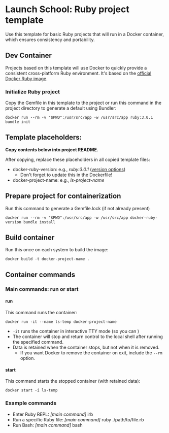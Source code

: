 # Launch School: Ruby project template

Use this template for basic Ruby projects that will run in a Docker container, which ensures consistency and portability.

## Dev Container
Projects based on this template will use Docker to quickly provide a consistent cross-platform Ruby environment. It's based on the [official Docker Ruby image](https://hub.docker.com/_/ruby).

### Initialize Ruby project
Copy the Gemfile in this template to the project or  run this command in the project directory to generate a default using Bundler:

`docker run --rm -v "$PWD":/usr/src/app -w /usr/src/app ruby:3.0.1 bundle init`

## Template placeholders:
**Copy contents below into project README.**

After copying, replace these placeholders in all copied template files:
- docker-ruby-version: e.g., *ruby:3.0.1* ([version options](https://hub.docker.com/_/ruby#:~:text=supported%20tags%20and%20respective%20dockerfile%20links))
  - Don't forget to update this in the Dockerfile!
- docker-project-name: e.g., *ls-project-name*

## Prepare project for containerization
Run this command to generate a Gemfile.lock (if not already present)

`docker run --rm -v "$PWD":/usr/src/app -w /usr/src/app docker-ruby-version bundle install`

## Build container
Run this once on each system to build the image:

`docker build -t docker-project-name .`

## Container commands

### Main commands: run or start

#### run
This command runs the container:

`docker run -it --name ls-temp docker-project-name`

- `-it` runs the container in interactive TTY mode (so you can )
- The container will stop and return control to the local shell after running the specified command.
- Data is retained when the container stops, but not when it is removed.
  - If you want Docker to remove the container on exit, include the `--rm` option.

#### start
This command starts the stopped container (with retained data):

`docker start -i ls-temp`

### Example commands

- Enter Ruby REPL: *[main command]* irb
- Run a specific Ruby file: *[main command]* ruby ./path/to/file.rb
- Run Bash: *[main command]* bash
